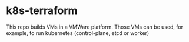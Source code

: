# k8s-terraform

This repo builds VMs in a VMWare platform. Those VMs can be used, for example, to run kubernetes (control-plane, etcd or worker)

